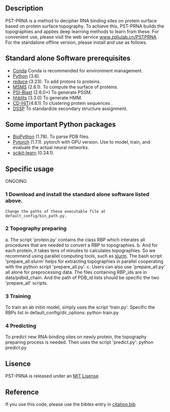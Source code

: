 ## Description
PST-PRNA is a method to decipher RNA binding sites on protein surface based on protein surface topography.
To achieve this, PST-PRNA builds the topographies and applies deep learning methods to learn from these.
For convenient use, please visit the web service www.zpliulab.cn/PSTPRNA.
For the standalone offline version, please install and use as follows.


## Standard alone Software prerequisites
* [Conda](https://docs.conda.io/en/latest/miniconda.html) Conda is recommended for environment management.
* [Python](https://www.python.org/) (3.6).
* [reduce](http://kinemage.biochem.duke.edu/software/reduce.php) (3.23). To add protons to proteins.
* [MSMS](http://mgltools.scripps.edu/packages/MSMS/) (2.6.1). To compute the surface of proteins.
* [PSI-Blast](https://blast.ncbi.nlm.nih.gov/) (2.6.0+) To generate PSSM.
* [hhblits](https://github.com/soedinglab/hh-suite) (3.3.0) To generate HMM.
* [CD-HIT](http://weizhong-lab.ucsd.edu/cd-hit/)(4.8.1) To clustering protein sequences .
* [DSSP](https://swift.cmbi.umcn.nl/gv/dssp/) To standardize secondary structure assignment.

## Some important Python packages
* [BioPython](https://github.com/biopython/biopython) (1.78). To parse PDB files.
* [Pytorch](https://pytorch.org/) (1.7.1). pytorch with GPU version. Use to model, train, and evaluate the actual neural networks.
* [scikit-learn](https://scikit-learn.org/) (0.24.1).

## Specific usage
ONGOING

### 1 Download and install the standard alone software listed above.
    Change the paths of these executable file at default_config/bin_path.py.


### 2 Topography preparing
  a. The script 'protein.py' contains the class RBP which interates all procedures that are needed to convert a RBP to topographies.
  b. And for each protein, it takes tens of minutes to calculates topographies. So we recommend using parallel computing tools, such as [slurm](https://slurm.schedmd.com/).
    The bash script 'prepare_all.slurm' helps for extracting topographies in parallel cooperating with the python script 'prepare_all.py'.
  c. Users can also use 'prepare_all.py' all alone for preprocessing data. The files containing RBP_ids are in data/pdbid_chain. And the path of PDB_id lists should be specific
    the two 'prepare_all' scripts.

### 3 Training
  To train an ab initio model, simply uses the script 'train.py'. Specific the RBPs list in default_config/dir_options:
  python train.py

### 4 Predicting
  To predict new RNA-binding sites on newly protein, the topography preparing process is needed. Then
  uses the script 'predict.py':
  python predict.py

## Lisence
PST-PRNA is released under an [MIT Lisense](LICENSE)
## Reference
If you use this code, please use the bibtex entry in [citation.bib](citation.bib)